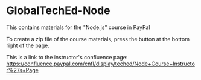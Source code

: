 GlobalTechEd-Node
=================

This contains materials for the "Node.js" course in PayPal

To create a zip file of the course materials, press the button at the bottom right of the page.

This is a link to the instructor's confluence page:
https://confluence.paypal.com/cnfl/display/teched/Node+Course+Instructor%27s+Page


